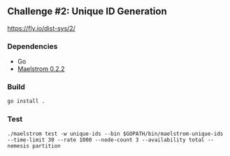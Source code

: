 ## Challenge #2: Unique ID Generation

https://fly.io/dist-sys/2/

### Dependencies

- Go
- [Maelstrom 0.2.2](https://github.com/jepsen-io/maelstrom/releases/tag/v0.2.2)

### Build

```sh
go install .
```

### Test

`./maelstrom test -w unique-ids --bin $GOPATH/bin/maelstrom-unique-ids --time-limit 30 --rate 1000 --node-count 3 --availability total --nemesis partition`
